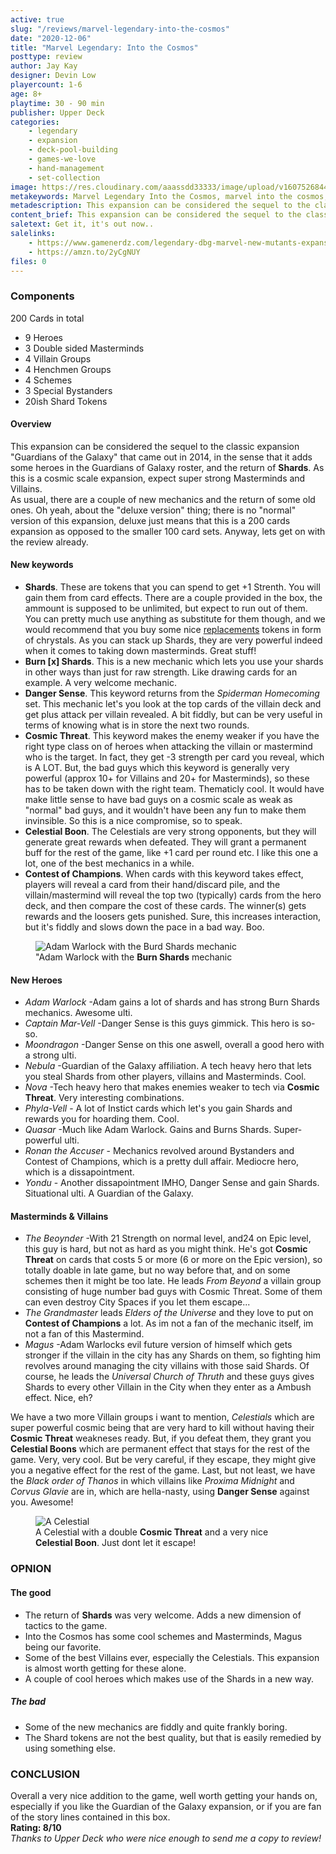 ```yaml
---
active: true
slug: "/reviews/marvel-legendary-into-the-cosmos"
date: "2020-12-06"
title: "Marvel Legendary: Into the Cosmos"
posttype: review
author: Jay Kay
designer: Devin Low
playercount: 1-6
age: 8+
playtime: 30 - 90 min
publisher: Upper Deck
categories: 
    - legendary
    - expansion
    - deck-pool-building
    - games-we-love
    - hand-management
    - set-collection
image: https://res.cloudinary.com/aaassdd33333/image/upload/v1607526844/cosmos.jpg
metakeywords: Marvel Legendary Into the Cosmos, marvel into the cosmos, legendary into the cosmos,  legendary into the cosmos deluxe, into the cosmos deluxe, into the cosmos deluxe edition, Marvel Legendary Into the Cosmos review, Legendary into the cosmos review
metadescription: This expansion can be considered the sequel to the classic expansion "Guardians of the Galaxy" that came out in 2014, with goodies like shards and more heroes for the GoG roster. Check out this review of Into the Cosmos.
content_brief: This expansion can be considered the sequel to the classic expansion "Guardians of the Galaxy" that came out in 2014, with goodies like shards and more heroes for the GoG roster.
saletext: Get it, it's out now..
salelinks: 
    - https://www.gamenerdz.com/legendary-dbg-marvel-new-mutants-expansion-preorder?aff=34
    - https://amzn.to/2yCgNUY
files: 0
---
```


### Components

200 Cards in total
- 9 Heroes 
- 3 Double sided Masterminds
- 4 Villain Groups
- 4 Henchmen Groups
- 4 Schemes
- 3 Special Bystanders
- 20ish Shard Tokens


#### Overview

This expansion can be considered the sequel to the classic expansion "Guardians of the Galaxy" that came out in 2014, in the sense that it adds some heroes in the Guardians of Galaxy roster, and the return of **Shards**. As this is a cosmic scale expansion, expect super strong Masterminds and Villains.  
As usual, there are a couple of new mechanics and the return of some old ones. Oh yeah, about the "deluxe version" thing; there is no "normal" version of this expansion, deluxe just means that this is a 200 cards expansion as opposed to the smaller 100 card sets. Anyway, lets get on with the review already.

<div class="row">
  <div class="col-9 col-12-small">

 #### New keywords
 
- **Shards**. These are tokens that you can spend to get +1 Strenth. You will gain them from card effects. There are a couple provided in the box, the ammount is supposed to be unlimited, but expect to run out of them. You can pretty much use anything as substitute for them though, and we would recommend that you buy some nice [replacements](https://amzn.to/37RCYEj) tokens in form of chrystals. As you can stack up Shards, they are very powerful indeed when it comes to taking down masterminds. Great stuff!
- **Burn [x] Shards**. This is a new mechanic which lets you use your shards in other ways than just for raw strength. Like drawing cards for an example. A very welcome mechanic. 
- **Danger Sense**. This keyword returns from the *Spiderman Homecoming* set. This mechanic let's you look at the top cards of the villain deck and get plus attack per villain revealed. A bit fiddly, but can be very useful in terms of knowing what is in store the next two rounds.
- **Cosmic Threat**. This keyword makes the enemy weaker if you have the right type class on of heroes when attacking the villain or mastermind who is the target. In fact, they get -3 strength per card you reveal, which is A LOT. But, the bad guys which this keyword is generally very powerful (approx 10+ for Villains and 20+ for Masterminds), so these has to be taken down with the right team. Thematicly cool. It would have make little sense to have bad guys on a cosmic scale as weak as "normal" bad guys, and it wouldn't have been any fun to make them invinsible. So this is a nice compromise, so to speak.
- **Celestial Boon**. The Celestials are very strong opponents, but they will generate great rewards when defeated. They will grant a permanent buff for the rest of the game, like +1 card per round etc. I like this one a lot, one of the best mechanics in a while.
- **Contest of Champions**. When cards with this keyword takes effect, players will reveal a card from their hand/discard pile, and the villain/mastermind will reveal the top two (typically) cards from the hero deck, and then compare the cost of these cards. The winner(s) gets rewards and the loosers gets punished. Sure, this increases interaction, but it's fiddly and slows down the pace in a bad way. Boo.
    </div>
    <div class="col-3 col-12-small">
    <figure class="figure">
    <img class="image fit" alt="Adam Warlock with the Burd Shards mechanic" src="https://res.cloudinary.com/aaassdd33333/image/upload/v1607545774/warlock2.jpg"></img>
    <figcaption class="figcaption">"Adam Warlock with the <strong>Burn Shards</strong> mechanic</figcaption>
    </figure>
    </div>
</div>

 #### New Heroes
 - *Adam Warlock* -Adam gains a lot of shards and has strong Burn Shards mechanics. Awesome ulti.
 - *Captain Mar-Vell* -Danger Sense is this guys gimmick. This hero is so-so.
 - *Moondragon* -Danger Sense on this one aswell, overall a good hero with a strong ulti.
 - *Nebula* -Guardian of the Galaxy affiliation. A tech heavy hero that lets you steal Shards from other players, villains and Masterminds. Cool.
 - *Nova* -Tech heavy hero that makes enemies weaker to tech via **Cosmic Threat**. Very interesting combinations.
 - *Phyla-Vell* - A lot of Instict cards which let's you gain Shards and rewards you for hoarding them. Cool.
 - *Quasar* -Much like Adam Warlock. Gains and Burns Shards. Super-powerful ulti.
 - *Ronan the Accuser* - Mechanics revolved around Bystanders and Contest of Champions, which is a pretty dull affair. Mediocre hero, which is a dissapointment.
 - *Yondu* - Another dissapointment IMHO, Danger Sense and gain Shards. Situational ulti. A Guardian of the Galaxy.
 
<div class="row">
  <div class="col-9 col-12-small">

 #### Masterminds & Villains
 - *The Beoynder* -With 21 Strength on normal level, and24 on Epic level, this guy is hard, but not as hard as you might think. He's got **Cosmic Threat** on cards that costs 5 or more (6 or more on the Epic version), so totally doable in late game, but no way before that, and on some schemes then it might be too late. He leads *From Beyond* a villain group consisting of huge number bad guys with Cosmic Threat. Some of them can even destroy City Spaces if you let them escape...
 - *The Grandmaster* leads *Elders of the Universe* and they love to put on **Contest of Champions** a lot. As im not a fan of the mechanic itself, im not a fan of this Mastermind.
 - *Magus* -Adam Warlocks evil future version of himself which gets stronger if the villain in the city has any Shards on them, so fighting him revolves around managing the city villains with those said Shards. Of course, he leads the *Universal Church of Thruth* and these guys gives Shards to every other Villain in the City when they enter as a Ambush effect. Nice, eh?

We have a two more Villain groups i want to mention, *Celestials* which are super powerful cosmic being that are very hard to kill without having their **Cosmic Threat** weakneses ready. But, if you defeat them, they grant you **Celestial Boons** which are permanent effect that stays for the rest of the game. Very, very cool. But be very careful, if they escape, they might give you a negative effect for the rest of the game. Last, but not least, we have the *Black order of Thanos* in which villains like *Proxima Midnight* and *Corvus Glavie* are in, which are hella-nasty, using **Danger Sense** against you. Awesome!

</div>
<div class="col-3 col-12-small">
    <figure class="figure">
    <img class="image fit" alt="A Celestial" src="https://res.cloudinary.com/aaassdd33333/image/upload/v1607545774/celestial.jpg"></img>
    <figcaption class="figcaption">A Celestial with a double <strong>Cosmic Threat</strong> and a very nice <strong>Celestial Boon</strong>. Just dont let it escape!</figcaption>
    </figure>
    </div>
</div>

### OPNION
#### The good
- The return of **Shards** was very welcome. Adds a new dimension of tactics to the game.
- Into the Cosmos has some cool schemes and Masterminds, Magus being our favorite.
- Some of the best Villains ever, especially the Celestials. This expansion is almost worth getting for these alone.
- A couple of cool heroes which makes use of the Shards in a new way.

##### The bad
- Some of the new mechanics are fiddly and quite frankly boring.
- The Shard tokens are not the best quality, but that is easily remedied by using something else.

### CONCLUSION
Overall a very nice addition to the game, well worth getting your hands on, especially if you like the Guardian of the Galaxy expansion, or if you are fan of the story lines contained in this box.  
**Rating: 8/10**  
*Thanks to Upper Deck who were nice enough to send me a copy to review!*
